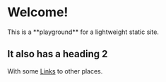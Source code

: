 # Welcome!

<bb-intro>
This is a **playground** for a lightweight static site.
</bb-intro>

## It also has a heading 2

With some [Links][Urls.OTHER_SITE] to other places.

[Urls.OTHER_SITE]: content/examples/some-code.md
